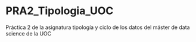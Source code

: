 # PRA2_Tipologia_UOC
Práctica 2 de la asignatura tipología y ciclo de los datos del máster de data science de la UOC
